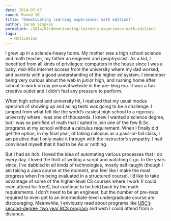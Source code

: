 ```yaml
---
date: 2014-07-07
round: Round 10
title: 'Demotivating learning experience: math edition!'
author: Sarah Simpkin
permalink: /2014/07/demotivating-learning-experience-math-edition/
tags:
  - Motivation
---
```

I grew up in a science-heavy home. My mother was a high school science and math teacher, my father an engineer and geophysicist. As a kid, I benefited from all kinds of privileges: computers in the house since I was a baby, mid-90s internet access from the university where my dad worked, and parents with a good understanding of the higher ed system. I remember being very curious about the web in junior high, and rushing home after school to work on my personal website in the pre-blog era. It was a fun creative outlet and I didn’t feel any pressure to perform.

When high school and university hit, I realized that my usual modus operandi of showing up and acing tests was going to be a challenge. I jumped from what felt like the world’s easiest high school to a rigorous university where I was one of thousands. I knew I wanted a science degree, but I was so petrified of math that I opted to join one of the few B.Sc. programs at my school without a calculus requirement. When I finally did get the option, in my final year, of taking calculus as a pass-or-fail class, I am positive that I only make it through with the instructor’s sympathy. I had convinced myself that it had to be As or nothing.

But I had an itch. I loved the idea of automating various processes that I do every day. I loved the thrill of writing a script and watching it go. In the years since, I’ve dabbled in all kinds of technologies, mostly self-taught (though I am taking a Java course at the moment, and feel like I make the most progress when I’m being evaluated in a structured course). I’d like to take advantage of some of the higher-level CS courses where I work (I could even attend for free!), but continue to be held back by the math requirements. I don’t need to be an engineer, but the number of pre-reqs required to even get to an intermediate-level undergraduate course are discouraging. Meanwhile, I enviously read about programs like [UBC’s second-degree, two year BCS program][1] and wish I could attend from a distance.

 [1]: https://www.cs.ubc.ca/students/undergrad/programs/second-degree/what-bcs-ics
